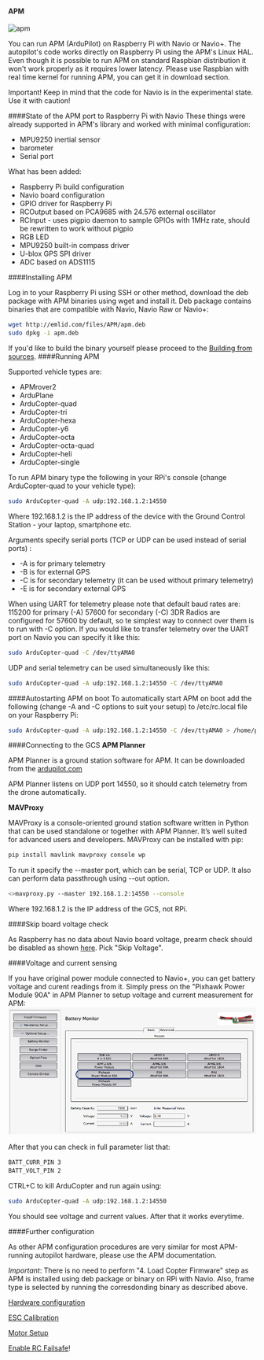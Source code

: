 #### APM

![apm](http://www.emlid.com/wp-content/uploads/2014/10/APM.png)

You can run APM (ArduPilot) on Raspberry Pi with Navio or Navio+. The autopilot's code works directly on Raspberry Pi using the APM's Linux HAL. Even though it is possible to run APM on standard Raspbian distribution it won't work properly as it requires lower latency. Please use Raspbian with real time kernel for running APM, you can get it in download section.

Important! Keep in mind that the code for Navio is in the experimental state. Use it with caution!

####State of the APM port to Raspberry Pi with Navio
These things were already supported in APM's library and worked with minimal configuration:

* MPU9250 inertial sensor
*  barometer
* Serial port

What has been added:

* Raspberry Pi build configuration
* Navio board configuration
* GPIO driver for Raspberry Pi
* RCOutput based on PCA9685 with 24.576 external oscillator
* RCInput - uses pigpio daemon to sample GPIOs with 1MHz rate, should be rewritten to work without pigpio
* RGB LED
* MPU9250 built-in compass driver
* U-blox GPS SPI driver
* ADC based on ADS1115

####Installing APM

Log in to your Raspberry Pi using SSH or other method, download the deb package with APM binaries using wget and install it. Deb package contains binaries that are compatible with Navio, Navio Raw or Navio+:

```bash
wget http://emlid.com/files/APM/apm.deb
sudo dpkg -i apm.deb
```

If you'd like to build the binary yourself please proceed to the [Building from sources](building-from-sources.md).
####Running APM

Supported vehicle types are:
* APMrover2
* ArduPlane
* ArduCopter-quad
* ArduCopter-tri
* ArduCopter-hexa
* ArduCopter-y6
* ArduCopter-octa
* ArduCopter-octa-quad
* ArduCopter-heli
* ArduCopter-single

To run APM binary type the following in your RPi's console (change ArduCopter-quad to your vehicle type):

```bash
sudo ArduCopter-quad -A udp:192.168.1.2:14550
```

Where 192.168.1.2 is the IP address of the device with the Ground Control Station - your laptop, smartphone etc.

Arguments specify serial ports (TCP or UDP can be used instead of serial ports) :

* -A is for primary telemetry
* -B is for external GPS
* -C is for secondary telemetry (it can be used without primary telemetry)
* -E is for secondary external GPS

When using UART for telemetry please note that default baud rates are:
115200 for primary (-A)
57600 for secondary (-C)
3DR Radios are configured for 57600 by default, so te simplest way to connect over them is to run with -C option.
If you would like to transfer telemetry over the UART port on Navio you can specify it like this:

```bash
sudo ArduCopter-quad -C /dev/ttyAMA0
```

UDP and serial telemetry can be used simultaneously like this:

```bash
sudo ArduCopter-quad -A udp:192.168.1.2:14550 -C /dev/ttyAMA0
```

####Autostarting APM on boot
To automatically start APM on boot add the following (change -A and -C options to suit your setup) to /etc/rc.local file on your Raspberry Pi:

```bash
sudo ArduCopter-quad -A udp:192.168.1.2:14550 -C /dev/ttyAMA0 > /home/pi/startup_log &
```

####Connecting to the GCS
**APM Planner**

APM Planner is a ground station software for APM. It can be downloaded from the
[ardupilot.com](http://ardupilot.com/downloads/?category=35)

APM Planner listens on UDP port 14550, so it should catch telemetry from the drone automatically.

**MAVProxy**

MAVProxy is a console-oriented ground station software written in Python that can be used standalone or together with APM Planner. It’s well suited for advanced users and developers. MAVProxy can be installed with pip:

```bash
pip install mavlink mavproxy console wp
```


To run it specify the --master port, which can be serial, TCP or UDP. It also can perform data passthrough using --out option.

```bash
<>mavproxy.py --master 192.168.1.2:14550 --console
```

Where 192.168.1.2 is the IP address of the GCS, not RPi.

####Skip board voltage check

As Raspberry has no data about Navio board voltage, prearm check should be disabled as shown [here](http://copter.ardupilot.com/wiki/flying-arducopter/prearm_safety_check/). Pick "Skip Voltage".

####Voltage and current sensing

If you have original power module connected to Navio+, you can get battery voltage and curent readings from it. Simply press on the "Pixhawk Power Module 90A" in APM Planner to setup voltage and current measurement for APM:
![PM](img/Navio+PM.png)

After that you can check in full parameter list that:

```bash
BATT_CURR_PIN 3
BATT_VOLT_PIN 2
```

CTRL+C to kill ArduCopter and run again using:

```bash
sudo ArduCopter-quad -A udp:192.168.1.2:14550
```

You should see voltage and current values. After that it works everytime.

####Further configuration

As other APM configuration procedures are very similar for most APM-running autopilot hardware, please use the APM documentation. 

*Important*: There is no need to perform "4. Load Copter Firmware" step as APM is installed using deb package or binary on RPi with Navio. Also, frame type is selected by running the corresdonding binary as described above.

[Hardware configuration](http://copter.ardupilot.com/wiki/initial-setup/configuring-hardware) 

[ESC Calibration](http://copter.ardupilot.com/wiki/initial-setup/configuring-hardware) 

[Motor Setup](http://copter.ardupilot.com/wiki/initial-setup/configuring-hardware) 

[Enable RC Failsafe](http://copter.ardupilot.com/wiki/configuration/throttle-failsafe/)!
